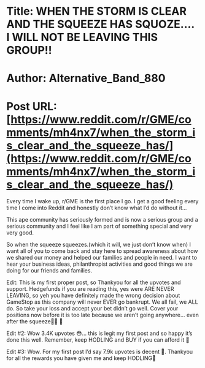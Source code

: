 # Title: WHEN THE STORM IS CLEAR AND THE SQUEEZE HAS SQUOZE.... I WILL NOT BE LEAVING THIS GROUP!!
# Author: Alternative_Band_880
# Post URL: [https://www.reddit.com/r/GME/comments/mh4nx7/when_the_storm_is_clear_and_the_squeeze_has/](https://www.reddit.com/r/GME/comments/mh4nx7/when_the_storm_is_clear_and_the_squeeze_has/)


Every time I wake up, r/GME is the first place I go. I get a good feeling every time I come into Reddit and honestly don’t know what I’d do without it...

This ape community has seriously formed and is now a serious group and a serious community and I feel like I am part of something special and very very good.

So when the squeeze squeezes.(which it will, we just don’t know when) I want all of you to come back and stay here to spread awareness about how we shared our money and helped our families and people in need. I want to hear your business ideas, philanthropist activities and good things we are doing for our friends and families.

Edit: This is my first proper post, so Thankyou for all the upvotes and support. Hedgefunds if you are reading this, yes were ARE NEVER LEAVING, so yeh you have definitely made the wrong decision about GameStop as this company will never EVER go bankrupt. We all fail, we ALL do. So take your loss and accept your bet didn’t go well. Cover your positions now before it is too late because we aren’t going anywhere... even after the squeeze💎🙌 🦍

Edit #2: Wow 3.4K upvotes 😳... this is legit my first post and so happy it’s done this well. Remember, keep HODLING and BUY if you can afford it 🦍

Edit #3: Wow. For my first post I’d say 7.9k upvotes is decent 🦍. Thankyou for all the rewards you have given me and keep HODLING🚀